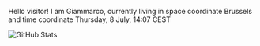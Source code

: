 Hello visitor! I am Giammarco, currently living in space coordinate Brussels and time coordinate Thursday, 8 July, 14:07 CEST

![GitHub Stats](https://github-readme-stats.vercel.app/api?username=grcasanova)
